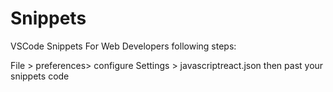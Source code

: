 # Snippets
VSCode Snippets For Web Developers
following steps:

File > preferences> configure Settings > javascriptreact.json
then past your snippets code
